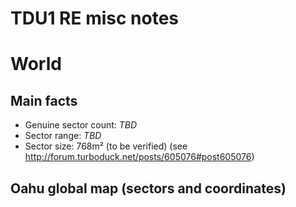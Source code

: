 TDU1 RE misc notes
==================

# World

## Main facts
- Genuine sector count: _TBD_
- Sector range: _TBD_
- Sector size: 768m² (to be verified) (see http://forum.turboduck.net/posts/605076#post605076)

## Oahu global map (sectors and coordinates)